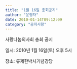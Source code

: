 ```yaml
---
title: "1월 16일 총회공지"
author: "운영자"
date: 2010-01-14T09:12:09
category: "공지사항"
---
```


사랑나눔의사회 총회 공지

일시: 2010년 1월 16일(토) 오후 5시

장소: 류제한박사기념강당
